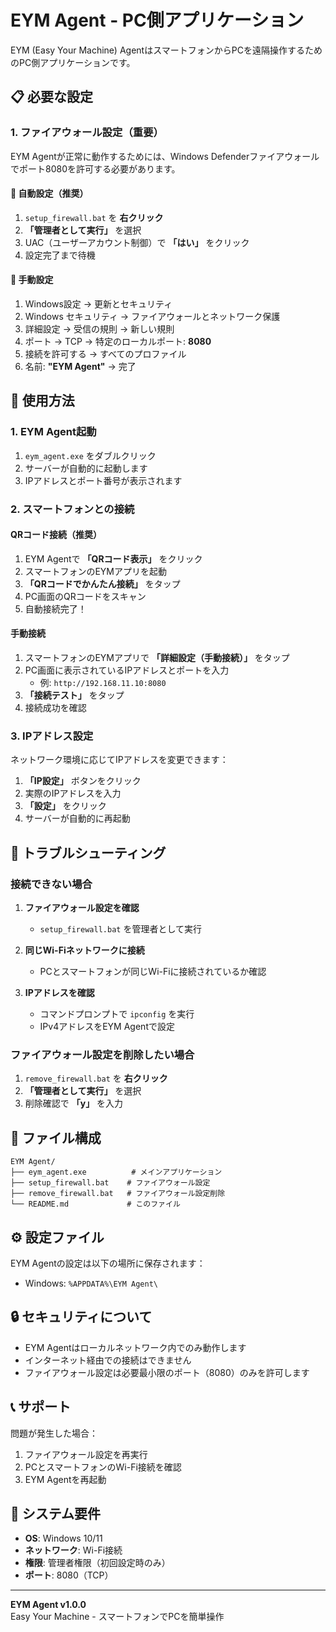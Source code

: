 # EYM Agent - PC側アプリケーション

EYM (Easy Your Machine) AgentはスマートフォンからPCを遠隔操作するためのPC側アプリケーションです。

## 📋 必要な設定

### 1. ファイアウォール設定（重要）

EYM Agentが正常に動作するためには、Windows Defenderファイアウォールでポート8080を許可する必要があります。

#### 🚀 自動設定（推奨）

1. `setup_firewall.bat` を **右クリック**
2. **「管理者として実行」** を選択
3. UAC（ユーザーアカウント制御）で **「はい」** をクリック
4. 設定完了まで待機

#### 🔧 手動設定

1. Windows設定 → 更新とセキュリティ
2. Windows セキュリティ → ファイアウォールとネットワーク保護
3. 詳細設定 → 受信の規則 → 新しい規則
4. ポート → TCP → 特定のローカルポート: **8080**
5. 接続を許可する → すべてのプロファイル
6. 名前: **"EYM Agent"** → 完了

## 🚀 使用方法

### 1. EYM Agent起動

1. `eym_agent.exe` をダブルクリック
2. サーバーが自動的に起動します
3. IPアドレスとポート番号が表示されます

### 2. スマートフォンとの接続

#### QRコード接続（推奨）

1. EYM Agentで **「QRコード表示」** をクリック
2. スマートフォンのEYMアプリを起動
3. **「QRコードでかんたん接続」** をタップ
4. PC画面のQRコードをスキャン
5. 自動接続完了！

#### 手動接続

1. スマートフォンのEYMアプリで **「詳細設定（手動接続）」** をタップ
2. PC画面に表示されているIPアドレスとポートを入力
   - 例: `http://192.168.11.10:8080`
3. **「接続テスト」** をタップ
4. 接続成功を確認

### 3. IPアドレス設定

ネットワーク環境に応じてIPアドレスを変更できます：

1. **「IP設定」** ボタンをクリック
2. 実際のIPアドレスを入力
3. **「設定」** をクリック
4. サーバーが自動的に再起動

## 🔧 トラブルシューティング

### 接続できない場合

1. **ファイアウォール設定を確認**
   - `setup_firewall.bat` を管理者として実行
   
2. **同じWi-Fiネットワークに接続**
   - PCとスマートフォンが同じWi-Fiに接続されているか確認
   
3. **IPアドレスを確認**
   - コマンドプロンプトで `ipconfig` を実行
   - IPv4アドレスをEYM Agentで設定

### ファイアウォール設定を削除したい場合

1. `remove_firewall.bat` を **右クリック**
2. **「管理者として実行」** を選択
3. 削除確認で **「y」** を入力

## 📁 ファイル構成

```
EYM Agent/
├── eym_agent.exe          # メインアプリケーション
├── setup_firewall.bat    # ファイアウォール設定
├── remove_firewall.bat   # ファイアウォール設定削除
└── README.md             # このファイル
```

## ⚙️ 設定ファイル

EYM Agentの設定は以下の場所に保存されます：
- Windows: `%APPDATA%\EYM Agent\`

## 🔒 セキュリティについて

- EYM Agentはローカルネットワーク内でのみ動作します
- インターネット経由での接続はできません
- ファイアウォール設定は必要最小限のポート（8080）のみを許可します

## 📞 サポート

問題が発生した場合：

1. ファイアウォール設定を再実行
2. PCとスマートフォンのWi-Fi接続を確認
3. EYM Agentを再起動

## 🎯 システム要件

- **OS**: Windows 10/11
- **ネットワーク**: Wi-Fi接続
- **権限**: 管理者権限（初回設定時のみ）
- **ポート**: 8080（TCP）

---

**EYM Agent v1.0.0**  
Easy Your Machine - スマートフォンでPCを簡単操作
